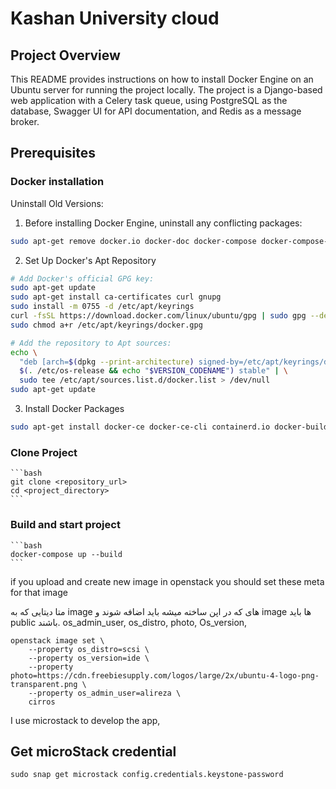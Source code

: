 # Kashan University cloud

## Project Overview

This README provides instructions on how to install Docker Engine on an Ubuntu server for running the project locally. The project is a Django-based web application with a Celery task queue, using PostgreSQL as the database, Swagger UI for API documentation, and Redis as a message broker.

## Prerequisites
### Docker installation
Uninstall Old Versions:
1. Before installing Docker Engine, uninstall any conflicting packages:

```bash
sudo apt-get remove docker.io docker-doc docker-compose docker-compose-v2 podman-docker containerd runc
```
2. Set Up Docker's Apt Repository

```bash
# Add Docker's official GPG key:
sudo apt-get update
sudo apt-get install ca-certificates curl gnupg
sudo install -m 0755 -d /etc/apt/keyrings
curl -fsSL https://download.docker.com/linux/ubuntu/gpg | sudo gpg --dearmor -o /etc/apt/keyrings/docker.gpg
sudo chmod a+r /etc/apt/keyrings/docker.gpg

# Add the repository to Apt sources:
echo \
  "deb [arch=$(dpkg --print-architecture) signed-by=/etc/apt/keyrings/docker.gpg] https://download.docker.com/linux/ubuntu \
  $(. /etc/os-release && echo "$VERSION_CODENAME") stable" | \
  sudo tee /etc/apt/sources.list.d/docker.list > /dev/null
sudo apt-get update
```
3. Install Docker Packages

```bash
sudo apt-get install docker-ce docker-ce-cli containerd.io docker-buildx-plugin docker-compose-plugin
```

### Clone Project
    ```bash
    git clone <repository_url>
    cd <project_directory>
    ```

### Build and start project
    ```bash
    docker-compose up --build
    ```



if you upload and create new image in openstack you should set these meta for that image

متا دیتایی که به image های که در اپن ساخته میشه باید اضافه شوند و image ها باید public باشند.
os_admin_user,
os_distro,
photo,
Os_version,

```console
openstack image set \
    --property os_distro=scsi \
    --property os_version=ide \
    --property photo=https://cdn.freebiesupply.com/logos/large/2x/ubuntu-4-logo-png-transparent.png \
    --property os_admin_user=alireza \
    cirros
```

I use microstack to develop the app,

## Get microStack credential

```console
sudo snap get microstack config.credentials.keystone-password
```
